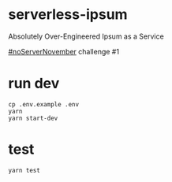 # serverless-ipsum

Absolutely Over-Engineered Ipsum as a Service

[#noServerNovember](https://serverless.com/blog/no-server-november-challenge/) challenge #1

# run dev
```
cp .env.example .env
yarn
yarn start-dev
```

# test
```
yarn test
```
